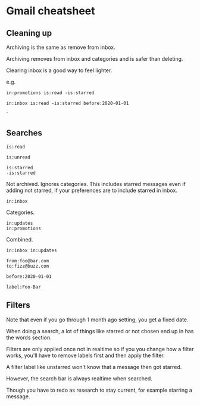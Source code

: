 # Gmail cheatsheet

## Cleaning up

Archiving is the same as remove from inbox.

Archiving removes from inbox and categories and is safer than deleting.

Clearing inbox is a good way to feel lighter.

e.g.

```
in:promotions is:read -is:starred
```
```
in:inbox is:read -is:starred before:2020-01-01
```
`


## Searches

```
is:read

is:unread
```

```
is:starred
-is:starred
```

Not archived. Ignores categories. This includes starred messages even if adding not starred, if your preferences are to include starred in inbox.

```
in:inbox
```

Categories.
```
in:updates
in:promotions 
```

Combined.
```
in:inbox in:updates
```


```
from:foo@bar.com
to:fizz@buzz.com
```

```
before:2020-01-01
```

```
label:Foo-Bar
```

## Filters

Note that even if you go through 1 month ago setting, you get a fixed date.

When doing a search, a lot of things like starred or not chosen end up in has the words section.

Filters are only applied once not in realtime so if you you change how a filter works, you'll have to remove labels first and then apply the filter.

A filter label like unstarred won't know that a message then got starred.

However, the search bar is always realtime when searched.

Though you have to redo as research to stay current, for example starring a message.
<!--stackedit_data:
eyJoaXN0b3J5IjpbMTY3Nzc4NDk1Ml19
-->